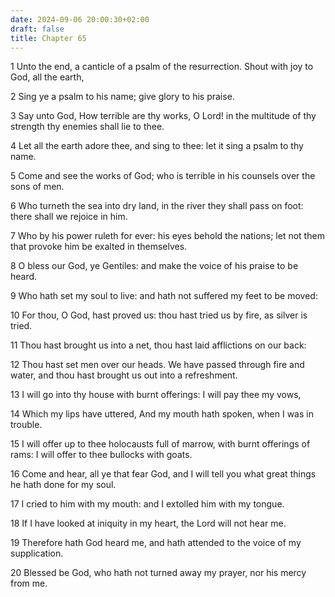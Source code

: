 ```yaml
---
date: 2024-09-06 20:00:30+02:00
draft: false
title: Chapter 65
---
```




1 Unto the end, a canticle of a psalm of the resurrection. Shout with joy to God, all the earth,

2 Sing ye a psalm to his name; give glory to his praise.

3 Say unto God, How terrible are thy works, O Lord! in the multitude of thy strength thy enemies shall lie to thee.

4 Let all the earth adore thee, and sing to thee: let it sing a psalm to thy name.

5 Come and see the works of God; who is terrible in his counsels over the sons of men.

6 Who turneth the sea into dry land, in the river they shall pass on foot: there shall we rejoice in him.

7 Who by his power ruleth for ever: his eyes behold the nations; let not them that provoke him be exalted in themselves.

8 O bless our God, ye Gentiles: and make the voice of his praise to be heard.

9 Who hath set my soul to live: and hath not suffered my feet to be moved:

10 For thou, O God, hast proved us: thou hast tried us by fire, as silver is tried.

11 Thou hast brought us into a net, thou hast laid afflictions on our back:

12 Thou hast set men over our heads. We have passed through fire and water, and thou hast brought us out into a refreshment.

13 I will go into thy house with burnt offerings: I will pay thee my vows,

14 Which my lips have uttered, And my mouth hath spoken, when I was in trouble.

15 I will offer up to thee holocausts full of marrow, with burnt offerings of rams: I will offer to thee bullocks with goats.

16 Come and hear, all ye that fear God, and I will tell you what great things he hath done for my soul.

17 I cried to him with my mouth: and I extolled him with my tongue.

18 If I have looked at iniquity in my heart, the Lord will not hear me.

19 Therefore hath God heard me, and hath attended to the voice of my supplication.

20 Blessed be God, who hath not turned away my prayer, nor his mercy from me.

